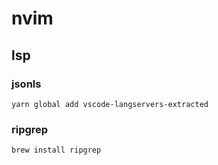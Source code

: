 # nvim

## lsp

### jsonls

```
yarn global add vscode-langservers-extracted
```
### ripgrep
```
brew install ripgrep
```
